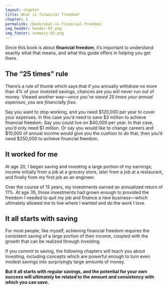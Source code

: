 ```yaml
---
layout: chapter
title: What is financial freedom?
chapter: 3
permalink: /book/what-is-financial-freedom/
img_header: header-03.png
img_footer: summary-03.png
---
```


Since this book is about **financial freedom**, it’s important to understand exactly what that means, and what this guide offers in helping you get there.

## The “25 times” rule

There’s a rule of thumb which says that if you annually withdraw no more than 4% of your invested savings, chances are you will never run out of money. Viewed another way—*once you’ve saved 25 times your annual expenses, you are financially free*.

Say you want to stop working, and you need $120,000 per year to cover your expenses. In this case you’d need to save $3 million to achieve financial freedom. Say you could live on $40,000 per year. In that case, you’d only need $1 million. Or say you would like to change careers and $10,000 of annual income would give you the cushion to do that, then you’d need $250,000 to achieve financial freedom.

## It worked for me

At age 20, I began saving and investing a large portion of my earnings; income initially from a job at a grocery store, later from a job at a restaurant, and finally from my first job as an engineer.

Over the course of 15 years, my investments earned an annualized return of 11%. At age 35, those investments had grown enough to provided the freedom I needed to quit my job and finance a new business—which ultimately allowed me to live where I wanted and do the work I love.

## It all starts with saving

For most people, like myself, achieving financial freedom requires the consistent saving of a large portion of their income, coupled with the growth that can be realized through investing.

If you commit to saving, the following chapters will teach you about investing, including concepts which are powerful enough to turn even modest savings into surprisingly large amounts of money.

**But it all starts with regular savings, and the potential for your own success will ultimately be related to the amount and consistency with which you can save.**